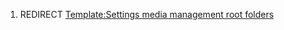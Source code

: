 1.  REDIRECT [Template:Settings media management root
    folders](Template:Settings_media_management_root_folders "wikilink")
